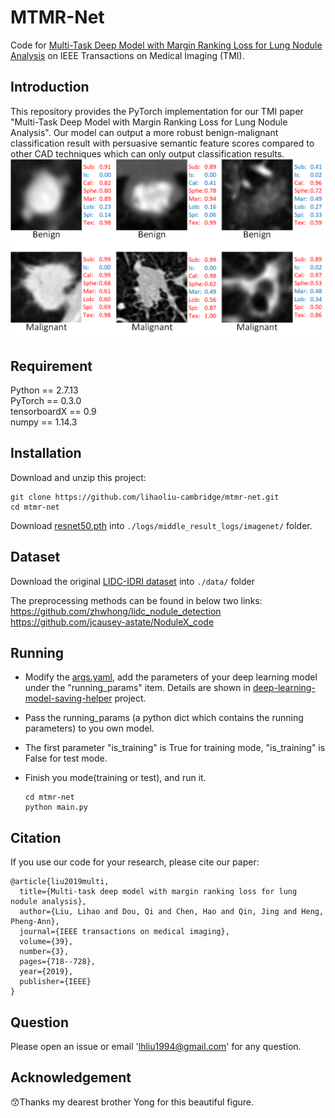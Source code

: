 # MTMR-Net
Code for [Multi-Task Deep Model with Margin Ranking Loss for Lung Nodule Analysis](https://ieeexplore.ieee.org/document/8794587) on IEEE Transactions on Medical Imaging (TMI).  


## Introduction

This repository provides the PyTorch implementation for our TMI paper "Multi-Task Deep Model with Margin Ranking Loss for Lung Nodule Analysis". Our model can output a more robust benign-malignant classification result with persuasive semantic feature scores compared to other CAD techniques which can only output classification results.
  ![image](https://github.com/lihaoliu-cambridge/lihaoliu-cambridge.github.io/blob/master/pic/papers/mtmr-net-results.png)  


## Requirement

Python == 2.7.13  
PyTorch == 0.3.0  
tensorboardX == 0.9  
numpy == 1.14.3  


## Installation

Download and unzip this project: 

   ```shell
   git clone https://github.com/lihaoliu-cambridge/mtmr-net.git
   cd mtmr-net
   ```
   
Download [resnet50.pth](https://download.pytorch.org/models/resnet50-19c8e357.pth) into `./logs/middle_result_logs/imagenet/` folder.  


## Dataset

Download the original [LIDC-IDRI dataset](https://wiki.cancerimagingarchive.net/display/Public/LIDC-IDRI) into `./data/` folder

The preprocessing methods can be found in below two links:  
https://github.com/zhwhong/lidc_nodule_detection  
https://github.com/jcausey-astate/NoduleX_code  


## Running

 - Modify the [args.yaml](https://github.com/CaptainWilliam/MTMR-net/blob/master/conf/args.yaml), add the parameters of your deep learning model under the "running_params" item. Details are shown in [deep-learning-model-saving-helper](https://github.com/lihaoliu-cambridge/deep-learning-model-saving-helper) project.  
 - Pass the running_params (a python dict which contains the running parameters) to you own model.  
 - The first parameter "is_training" is True for training mode, "is_training" is False for test mode.  
 - Finish you mode(training or test), and run it.  
 
   ```shell
   cd mtmr-net
   python main.py
   ```  
   
   
## Citation

If you use our code for your research, please cite our paper:

```
@article{liu2019multi,
  title={Multi-task deep model with margin ranking loss for lung nodule analysis},
  author={Liu, Lihao and Dou, Qi and Chen, Hao and Qin, Jing and Heng, Pheng-Ann},
  journal={IEEE transactions on medical imaging},
  volume={39},
  number={3},
  pages={718--728},
  year={2019},
  publisher={IEEE}
}
```

## Question

Please open an issue or email 'lhliu1994@gmail.com' for any question.


## Acknowledgement

:kissing_smiling_eyes:Thanks my dearest brother Yong for this beautiful figure.

